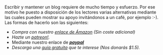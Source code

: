 Escribir y mantener un blog requiere de mucho tiempo y esfuerzo. Por ese motivo he puesto a disposición de los lectores varias alternativas mediante las cuales pueden mostrar su apoyo invitándonos a un café, por ejemplo :-). Las formas de hacerlo son las siguientes:

<ul>
	<li><em>Compra con nuestro <a onclick="ga('send', 'event', 'amazon', 'insidepost');" href="https://www.amazon.es/?&tag=bmab-21&camp=4586&creative=670922&linkCode=ur1&adid=01FEFB5JJ9GNJJX2T2CR&">enlace de Ámazon</a> (Sin coste adicional)</em></li>
    <li><em>Hazte un <a onclick="ga('send', 'event', 'patreon', 'insidepost');" href="http://patreon.com/elbauldelprogramador">patreon!</a>.</em></li>
	<li>Mediante nuestro enlace de <i class="fa fa-fw fa-paypal"></i> <a style="text-decoration: underline" onClick="ga('send', 'event', 'paypal', 'apoyanos');" href="https://www.paypal.me/elbaul"><strong><em>paypal</em></strong></a></li>
    <li><em>Descarga una <a onclick="ga('send', 'event', 'revresponse', 'insidepost');" href="/manuales-gratuitos/">guía gratuita</a> que te interese (Nos donarás $1.5).</em></li>
</ul>

